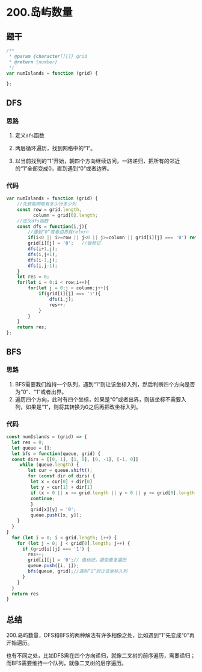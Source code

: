 # 200.岛屿数量

## 题干

```javascript
/**
 * @param {character[][]} grid
 * @return {number}
 */
var numIslands = function (grid) {

};
```

## DFS

### 思路

1. 定义`dfs`函数

2. 两层循环遍历，找到网格中的“1”。

3. 以当前找到的“1”开始，朝四个方向继续访问，一路递归，把所有的邻近的“1”全部变成0，直到遇到“0”或者边界。

### 代码

```javascript
var numIslands = function (grid) {
    //先获取网格有多少行多少列
	const row = grid.length,
          column = grid[0].length;
    //定义dfs函数
    const dfs = function(i,j){
        //遇到“0”或者边界就return
        if(i<0 || i>=row || j<0 || j>=column || grid[i][j] === '0') return;
        grid[i][j] = '0';	//做标记
        dfs(i+1,j);
        dfs(i,j+1);
        dfs(i-1,j);
        dfs(i,j-1);
    }
    let res = 0;
    for(let i = 0;i < row;i++){
        for(let j = 0;j < column;j++){
            if(grid[i][j] === '1'){
                dfs(i,j);
                res++;
            }
        }
    }
    return res;
};
```

## BFS

### 思路

1. BFS需要我们维持一个队列，遇到“1”则让该坐标入列，然后判断四个方向是否为“0”、“1”或者出界。
2. 遍历四个方向，此时有四个坐标，如果是“0”或者出界，则该坐标不需要入列，如果是“1”，则将其转换为0之后再把改坐标入列。

### 代码

```javascript
const numIslands = (grid) => {
  let res = 0;
  let queue = [];
  let bfs = function(queue, grid) {
  const dirs = [[0, 1], [1, 0], [0, -1], [-1, 0]]
 	 while (queue.length) {
    	let cur = queue.shift();
    	for (const dir of dirs) {
     	 let x = cur[0] + dir[0]
     	 let y = cur[1] + dir[1]
     	 if (x < 0 || x >= grid.length || y < 0 || y >= grid[0].length || grid[x][y] !== '1') {
       	 continue;
     	 }
     	 grid[x][y] = '0';
      	 queue.push([x, y]);
    }
  }
}
  for (let i = 0; i < grid.length; i++) {
    for (let j = 0; j < grid[0].length; j++) {
      if (grid[i][j] === '1') {
        res++;
        grid[i][j] = '0';// 做标记，避免重复遍历
        queue.push([i, j]);
        bfs(queue, grid);//遇到“1”则让该坐标入列
      }
    }
  }
  return res
}

```

## 总结

200.岛屿数量，DFS和BFS的两种解法有许多相像之处，比如遇到“1”先变成“0”再开始遍历。

也有不同之处，比如DFS需在四个方向递归，就像二叉树的前序遍历，需要递归；而BFS需要维持一个队列，就像二叉树的层序遍历。
